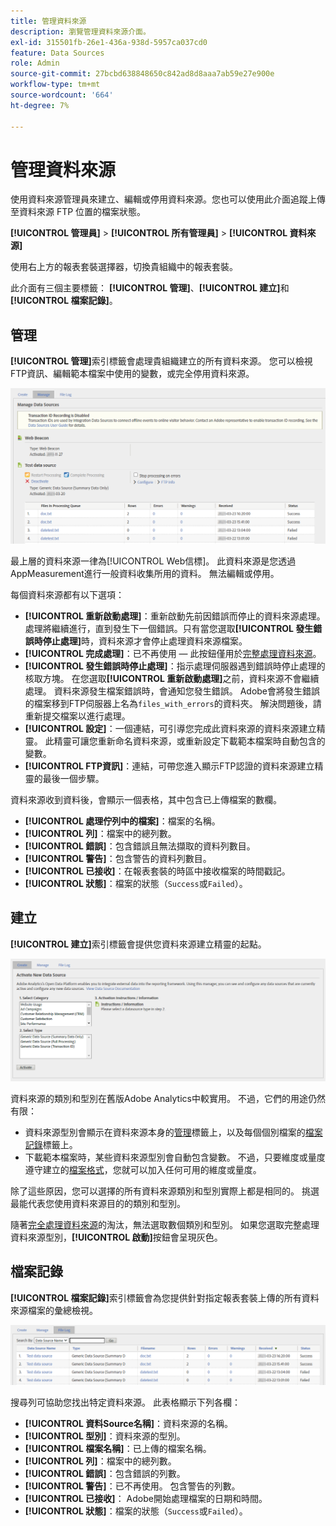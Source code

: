 ```yaml
---
title: 管理資料來源
description: 瀏覽管理資料來源介面。
exl-id: 315501fb-26e1-436a-938d-5957ca037cd0
feature: Data Sources
role: Admin
source-git-commit: 27bcbd638848650c842ad8d8aaa7ab59e27e900e
workflow-type: tm+mt
source-wordcount: '664'
ht-degree: 7%

---
```


# 管理資料來源

使用資料來源管理員來建立、編輯或停用資料來源。您也可以使用此介面追蹤上傳至資料來源 FTP 位置的檔案狀態。

**[!UICONTROL 管理員]** > **[!UICONTROL 所有管理員]** > **[!UICONTROL 資料來源]**

使用右上方的報表套裝選擇器，切換貴組織中的報表套裝。

此介面有三個主要標籤： **[!UICONTROL 管理]**、**[!UICONTROL 建立]**&#x200B;和&#x200B;**[!UICONTROL 檔案記錄]**。

## 管理

**[!UICONTROL 管理]**&#x200B;索引標籤會處理貴組織建立的所有資料來源。 您可以檢視FTP資訊、編輯範本檔案中使用的變數，或完全停用資料來源。

![管理](assets/manage.png)

最上層的資料來源一律為[!UICONTROL Web信標]。 此資料來源是您透過AppMeasurement進行一般資料收集所用的資料。 無法編輯或停用。

每個資料來源都有以下選項：

* **[!UICONTROL 重新啟動處理]**：重新啟動先前因錯誤而停止的資料來源處理。 處理將繼續進行，直到發生下一個錯誤。只有當您選取&#x200B;**[!UICONTROL 發生錯誤時停止處理]**&#x200B;時，資料來源才會停止處理資料來源檔案。
* **[!UICONTROL 完成處理]**：已不再使用 — 此按鈕僅用於[完整處理資料來源](full-processing-eol.md)。
* **[!UICONTROL 發生錯誤時停止處理]**：指示處理伺服器遇到錯誤時停止處理的核取方塊。 在您選取&#x200B;**[!UICONTROL 重新啟動處理]**&#x200B;之前，資料來源不會繼續處理。 資料來源發生檔案錯誤時，會通知您發生錯誤。 Adobe會將發生錯誤的檔案移到FTP伺服器上名為`files_with_errors`的資料夾。 解決問題後，請重新提交檔案以進行處理。
* **[!UICONTROL 設定]**：一個連結，可引導您完成此資料來源的資料來源建立精靈。 此精靈可讓您重新命名資料來源，或重新設定下載範本檔案時自動包含的變數。
* **[!UICONTROL FTP資訊]**：連結，可帶您進入顯示FTP認證的資料來源建立精靈的最後一個步驟。

資料來源收到資料後，會顯示一個表格，其中包含已上傳檔案的數欄。

* **[!UICONTROL 處理佇列中的檔案]**：檔案的名稱。
* **[!UICONTROL 列]**：檔案中的總列數。
* **[!UICONTROL 錯誤]**：包含錯誤且無法擷取的資料列數目。
* **[!UICONTROL 警告]**：包含警告的資料列數目。
* **[!UICONTROL 已接收]**：在報表套裝的時區中接收檔案的時間戳記。
* **[!UICONTROL 狀態]**：檔案的狀態（`Success`或`Failed`）。

## 建立

**[!UICONTROL 建立]**&#x200B;索引標籤會提供您資料來源建立精靈的起點。

![建立](assets/create.png)

資料來源的類別和型別在舊版Adobe Analytics中較實用。 不過，它們的用途仍然有限：

* 資料來源型別會顯示在資料來源本身的[管理](#manage)標籤上，以及每個個別檔案的[檔案記錄](#file-log)標籤上。
* 下載範本檔案時，某些資料來源型別會自動包含變數。 不過，只要維度或量度遵守建立的[檔案格式](file-format.md)，您就可以加入任何可用的維度或量度。

除了這些原因，您可以選擇的所有資料來源類別和型別實際上都是相同的。 挑選最能代表您使用資料來源目的的類別和型別。

隨著[完全處理資料來源](full-processing-eol.md)的淘汰，無法選取數個類別和型別。 如果您選取完整處理資料來源型別，**[!UICONTROL 啟動]**&#x200B;按鈕會呈現灰色。

## 檔案記錄

**[!UICONTROL 檔案記錄]**&#x200B;索引標籤會為您提供針對指定報表套裝上傳的所有資料來源檔案的彙總檢視。

![檔案記錄](assets/file-log.png)

搜尋列可協助您找出特定資料來源。 此表格顯示下列各欄：

* **[!UICONTROL 資料Source名稱]**：資料來源的名稱。
* **[!UICONTROL 型別]**：資料來源的型別。
* **[!UICONTROL 檔案名稱]**：已上傳的檔案名稱。
* **[!UICONTROL 列]**：檔案中的總列數。
* **[!UICONTROL 錯誤]**：包含錯誤的列數。
* **[!UICONTROL 警告]**：已不再使用。 包含警告的列數。
* **[!UICONTROL 已接收]**： Adobe開始處理檔案的日期和時間。
* **[!UICONTROL 狀態]**：檔案的狀態（`Success`或`Failed`）。

